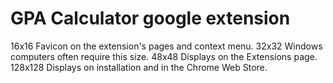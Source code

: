 # GPA Calculator google extension

16x16	Favicon on the extension's pages and context menu.
32x32	Windows computers often require this size.
48x48	Displays on the Extensions page.
128x128	Displays on installation and in the Chrome Web Store.